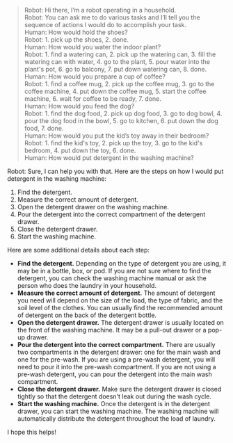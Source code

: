 > Robot: Hi there, I’m a robot operating in a household.  
> Robot: You can ask me to do various tasks and I’ll tell you the sequence of actions I would do to accomplish your task.  
> Human: How would hold the shoes?  
> Robot: 1. pick up the shoes, 2. done.  
> Human: How would you water the indoor plant?  
> Robot: 1. find a watering can, 2. pick up the watering can, 3. fill the watering can with water, 4. go to the plant, 5. pour water into the plant's pot, 6. go to balcony, 7. put down watering can, 8. done.  
> Human: How would you prepare a cup of coffee?  
> Robot: 1. find a coffee mug, 2. pick up the coffee mug, 3. go to the coffee machine, 4. put down the coffee mug, 5. start the coffee machine, 6. wait for coffee to be ready, 7. done.  
> Human: How would you feed the dog?  
> Robot: 1. find the dog food, 2. pick up dog food, 3. go to dog bowl, 4. pour the dog food in the bowl, 5. go to kitchen, 6. put down the dog food, 7. done.  
> Human: How would you put the kid’s toy away in their bedroom?  
> Robot: 1. find the kid's toy, 2. pick up the toy, 3. go to the kid's bedroom, 4. put down the toy, 6. done.  
> Human: How would put detergent in the washing machine?  
>  
Robot: Sure, I can help you with that. Here are the steps on how I would put detergent in the washing machine:  
  
1. Find the detergent.  
2. Measure the correct amount of detergent.  
3. Open the detergent drawer on the washing machine.  
4. Pour the detergent into the correct compartment of the detergent drawer.  
5. Close the detergent drawer.  
6. Start the washing machine.  
  
Here are some additional details about each step:  
  
- **Find the detergent.** Depending on the type of detergent you are using, it may be in a bottle, box, or pod. If you are not sure where to find the detergent, you can check the washing machine manual or ask the person who does the laundry in your household.  
- **Measure the correct amount of detergent.** The amount of detergent you need will depend on the size of the load, the type of fabric, and the soil level of the clothes. You can usually find the recommended amount of detergent on the back of the detergent bottle.  
- **Open the detergent drawer.** The detergent drawer is usually located on the front of the washing machine. It may be a pull-out drawer or a pop-up drawer.  
- **Pour the detergent into the correct compartment.** There are usually two compartments in the detergent drawer: one for the main wash and one for the pre-wash. If you are using a pre-wash detergent, you will need to pour it into the pre-wash compartment. If you are not using a pre-wash detergent, you can pour the detergent into the main wash compartment.  
- **Close the detergent drawer.** Make sure the detergent drawer is closed tightly so that the detergent doesn't leak out during the wash cycle.  
- **Start the washing machine.** Once the detergent is in the detergent drawer, you can start the washing machine. The washing machine will automatically distribute the detergent throughout the load of laundry.  
  
I hope this helps!  
  